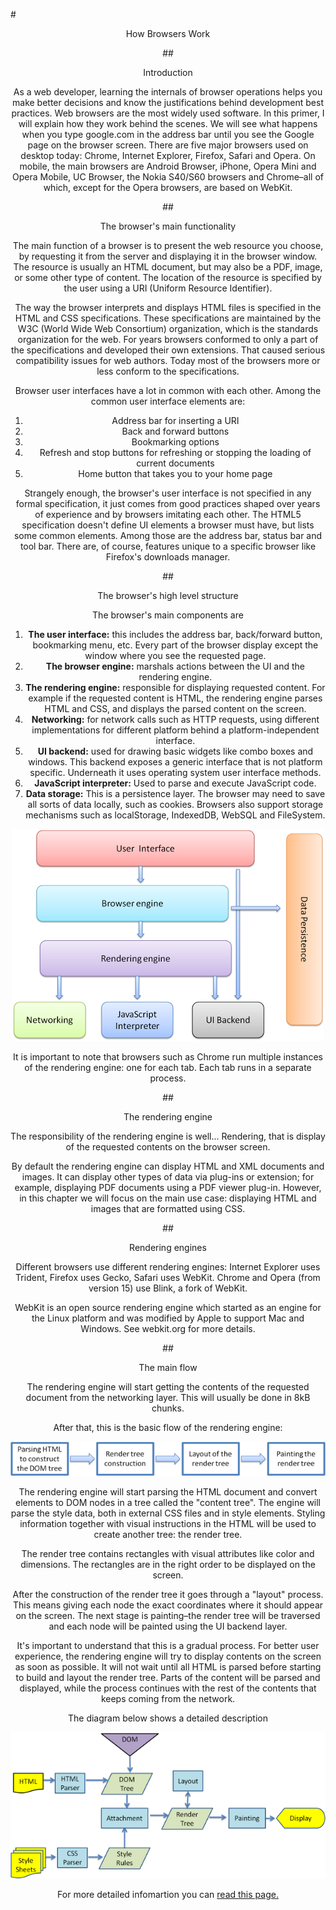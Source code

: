 
#<center>How Browsers Work<center/>

##<center>Introduction<center/>

As a web developer, learning the internals of browser operations helps you make better decisions and know the justifications behind development best practices. Web browsers are the most widely used software. In this primer, I will explain how they work behind the scenes. We will see what happens when you type google.com in the address bar until you see the Google page on the browser screen.  There are five major browsers used on desktop today: Chrome, Internet Explorer, Firefox, Safari and Opera. On mobile, the main browsers are Android Browser, iPhone, Opera Mini and Opera Mobile, UC Browser, the Nokia S40/S60 browsers and Chrome–all of which, except for the Opera browsers, are based on WebKit.


##<center>The browser's main functionality<center/>

The main function of a browser is to present the web resource you choose, by requesting it from the server and displaying it in the browser window. The resource is usually an HTML document, but may also be a PDF, image, or some other type of content. The location of the resource is specified by the user using a URI (Uniform Resource Identifier). 


 The way the browser interprets and displays HTML files is specified in the HTML and CSS specifications. These specifications are maintained by the W3C (World Wide Web Consortium) organization, which is the standards organization for the web. For years browsers conformed to only a part of the specifications and developed their own extensions. That caused serious compatibility issues for web authors. Today most of the browsers more or less conform to the specifications.
 

Browser user interfaces have a lot in common with each other. Among the common user interface elements are: 

1. Address bar for inserting a URI
2. Back and forward buttons
3. Bookmarking options
4. Refresh and stop buttons for refreshing or stopping the loading of current documents
5. Home button that takes you to your home page


Strangely enough, the browser's user interface is not specified in any formal specification, it just comes from good practices shaped over years of experience and by browsers imitating each other. The HTML5 specification doesn't define UI elements a browser must have, but lists some common elements. Among those are the address bar, status bar and tool bar. There are, of course, features unique to a specific browser like Firefox's downloads manager. 


##<center>The browser's high level structure<center/>

The browser's main components are


1. **The user interface:** this includes the address bar, back/forward button, bookmarking menu, etc. Every part of the browser display except the window where you see the requested page.
2. **The browser engine:** marshals actions between the UI and the rendering engine.
3. **The rendering engine:** responsible for displaying requested content. For example if the requested content is HTML, the rendering engine parses HTML and CSS, and displays the parsed content on the screen.
4. **Networking:** for network calls such as HTTP requests, using different implementations for different platform behind a platform-independent interface.
5. **UI backend:** used for drawing basic widgets like combo boxes and windows. This backend exposes a generic interface that is not platform specific. Underneath it uses operating system user interface methods.
6. **JavaScript interpreter:** Used to parse and execute JavaScript code.
7. **Data storage:** This is a persistence layer. The browser may need to save all sorts of data locally, such as cookies. Browsers also support storage mechanisms such as localStorage, IndexedDB, WebSQL and FileSystem.



![layers image](layers.png "web layers")



It is important to note that browsers such as Chrome run multiple instances of the rendering engine: one for each tab. Each tab runs in a separate process. 


##<center>The rendering engine<center/>

 The responsibility of the rendering engine is well... Rendering, that is display of the requested contents on the browser screen.

By default the rendering engine can display HTML and XML documents and images. It can display other types of data via plug-ins or extension; for example, displaying PDF documents using a PDF viewer plug-in. However, in this chapter we will focus on the main use case: displaying HTML and images that are formatted using CSS.


##<center>Rendering engines<center/>

Different browsers use different rendering engines: Internet Explorer uses Trident, Firefox uses Gecko, Safari uses WebKit. Chrome and Opera (from version 15) use Blink, a fork of WebKit.

WebKit is an open source rendering engine which started as an engine for the Linux platform and was modified by Apple to support Mac and Windows. See webkit.org for more details.


##<center>The main flow<center/>


The rendering engine will start getting the contents of the requested document from the networking layer. This will usually be done in 8kB chunks.

After that, this is the basic flow of the rendering engine: 

![flow image](flow.png "transitions") 


 The rendering engine will start parsing the HTML document and convert elements to DOM nodes in a tree called the "content tree". The engine will parse the style data, both in external CSS files and in style elements. Styling information together with visual instructions in the HTML will be used to create another tree: the render tree.

The render tree contains rectangles with visual attributes like color and dimensions. The rectangles are in the right order to be displayed on the screen.

After the construction of the render tree it goes through a "layout" process. This means giving each node the exact coordinates where it should appear on the screen. The next stage is painting–the render tree will be traversed and each node will be painted using the UI backend layer.

It's important to understand that this is a gradual process. For better user experience, the rendering engine will try to display contents on the screen as soon as possible. It will not wait until all HTML is parsed before starting to build and layout the render tree. Parts of the content will be parsed and displayed, while the process continues with the rest of the contents that keeps coming from the network. 


The diagram below shows a detailed description


![detailed description ](webkitflow.png "example") 


For more detailed infomartion you can [read this page.](http://www.html5rocks.com/en/tutorials/internals/howbrowserswork/ "how browsers operate")





